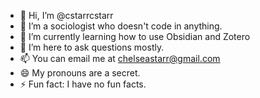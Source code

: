 - 👋 Hi, I’m @cstarrcstarr
- 👀 I’m a sociologist who doesn't code in anything.
- 🌱 I’m currently learning how to use Obsidian and Zotero
- 💞️ I’m here to ask questions mostly.
- 📫 You can email me at chelseastarr@gmail.com
- 😄 My pronouns are a secret.
- ⚡ Fun fact: I have no fun facts.

<!---
cstarrcstarr/cstarrcstarr is a ✨ special ✨ repository because its `README.md` (this file) appears on your GitHub profile.
You can click the Preview link to take a look at your changes.
--->
